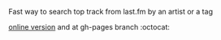 Fast way to search top track from last.fm by an artist or a tag

[online version](http://music.shapkarin.me) and at gh-pages branch :octocat: